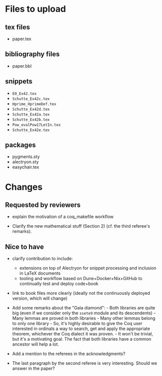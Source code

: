 # Files to upload

## tex files

- paper.tex

## bibliography files

- paper.bbl

## snippets

- `E0_Ex42.tex`
- `Schutte_Ex42c.tex`
- `Hprime_HprimeDef.tex`
- `Schutte_Ex42d.tex`
- `Schutte_Ex42a.tex`
- `Schutte_Ex42b.tex`
- `Pow_evalPow17LetIn.tex`
- `Schutte_Ex42e.tex`

## packages

- pygments.sty
- alectryon.sty
- easychair.tex

# Changes

## Requested by reviewers

- explain the motivation of a coq_makefile workflow

- Clarify the new mathematical stuff (Section 2) (cf. the third referee's remarks).

## Nice to have

- clarify contribution to include:
  - extensions on top of Alectryon for snippet processing and inclusion in LaTeX documents
  - tooling and workflow based on Dune+Docker+Nix+GitHub to continually test and deploy code+book

- link to book files more clearly (ideally not the continuously deployed version, which will change)



- Add some remarks about the "Gaia diamond": 
      -  Both libraries are quite big (even if we consider only the  `ssete9` module and its descendents)
      -  Many lemmas are proved in both libraries
      -  Many other lemmas belong to only one library
      -  So, it's highly desirable to give the Coq user interested in ordinals a way to search, get and apply the appropriate theorem, whichever the Coq dialect it was proven.
      - It won't be trivial, but it's a motivating goal. The fact that both libraries have a common ancestor will help a lot.
      


- Add a mention to the referees in the acknowledgments?

- The last paragraph by the second referee is very interesting. Should we answer in the paper? 